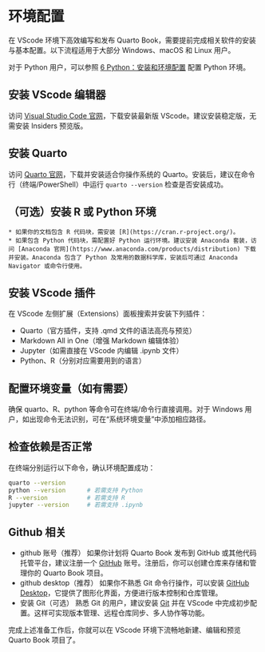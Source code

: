 # 环境配置

在 VScode 环境下高效编写和发布 Quarto Book，需要提前完成相关软件的安装与基本配置。以下流程适用于大部分 Windows、macOS 和 Linux 用户。

对于 Python 用户，可以参照 [6  Python：安装和环境配置](https://book.lianxh.cn/ds/body/01_1_install-Python-Anocanda.html) 配置 Python 环境。



## 安装 VScode 编辑器

访问 [Visual Studio Code 官网](https://code.visualstudio.com/)，下载安装最新版 VScode。建议安装稳定版，无需安装 Insiders 预览版。

## 安装 Quarto

访问 [Quarto 官网](https://quarto.org/docs/get-started/)，下载并安装适合你操作系统的 Quarto。安装后，建议在命令行（终端/PowerShell）中运行 `quarto --version` 检查是否安装成功。

## （可选）安装 R 或 Python 环境

    * 如果你的文档包含 R 代码块，需安装 [R](https://cran.r-project.org/)。
    * 如果包含 Python 代码块，需配置好 Python 运行环境。建议安装 Anaconda 套装，访问 [Anaconda 官网](https://www.anaconda.com/products/distribution) 下载并安装。Anaconda 包含了 Python 及常用的数据科学库，安装后可通过 Anaconda Navigator 或命令行使用。
 

## 安装 VScode 插件
在 VScode 左侧扩展（Extensions）面板搜索并安装下列插件：

  * Quarto（官方插件，支持 .qmd 文件的语法高亮与预览）
  * Markdown All in One（增强 Markdown 编辑体验）
  * Jupyter（如需直接在 VScode 内编辑 .ipynb 文件）
  * Python、R（分别对应需要用到的语言）

## 配置环境变量（如有需要）
确保 quarto、R、python 等命令可在终端/命令行直接调用。对于 Windows 用户，如出现命令无法识别，可在“系统环境变量”中添加相应路径。

## 检查依赖是否正常
在终端分别运行以下命令，确认环境配置成功：

```bash
quarto --version
python --version      # 若需支持 Python
R --version           # 若需支持 R
jupyter --version     # 若需支持 .ipynb
```

## Github 相关
- github 账号（推荐）
    如果你计划将 Quarto Book 发布到 GitHub 或其他代码托管平台，建议注册一个 [GitHub](https://www.github.com/) 账号。注册后，你可以创建仓库来存储和管理你的 Quarto Book 项目。
- github desktop（推荐）
    如果你不熟悉 Git 命令行操作，可以安装 [GitHub Desktop](https://desktop.github.com/)，它提供了图形化界面，方便进行版本控制和仓库管理。
- 安装 Git（可选）
    熟悉 Git 的用户，建议安装 [Git](https://git-scm.com/) 并在 VScode 中完成初步配置。这样可实现版本管理、远程仓库同步、多人协作等功能。

完成上述准备工作后，你就可以在 VScode 环境下流畅地新建、编辑和预览 Quarto Book 项目了。

